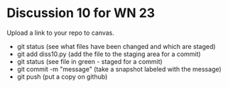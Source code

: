 # Discussion 10 for WN 23

Upload a link to your repo to canvas.

* git status (see what files have been changed and which are staged)
* git add diss10.py (add the file to the staging area for a commit)
* git status (see file in green - staged for a commit)
* git commit -m "message" (take a snapshot labeled with the message)
* git push (put a copy on github)
